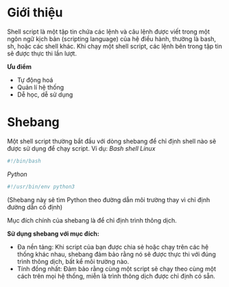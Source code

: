 # Giới thiệu
Shell script là một tập tin chứa các lệnh và câu lệnh được viết trong một ngôn ngữ kịch bản (scripting language) của hệ điều hành, thường là bash, sh, hoặc các shell khác. Khi chạy một shell script, các lệnh bên trong tập tin sẽ được thực thi lần lượt.

**Ưu điểm**
 - Tự động hoá
 - Quản lí hệ thống
 - Dễ học, dễ sử dụng

# Shebang
Một shell script thường bắt đầu với dòng shebang để chỉ định shell nào sẽ được sử dụng để chạy script. Ví dụ:
*Bash shell Linux*
```Bash
#!/bin/bash
```
*Python*
```Bash
#!/usr/bin/env python3
```
(Shebang này sẽ tìm Python theo đường dẫn môi trường thay vì chỉ định đường dẫn cố định)

Mục đích chính của shebang là để chỉ định trình thông dịch.

**Sử dụng shebang với mục đích:**
 - Đa nền tảng: Khi script của bạn được chia sẻ hoặc chạy trên các hệ thống khác nhau, shebang đảm bảo rằng nó sẽ được thực thi với đúng trình thông dịch, bất kể môi trường nào.
 - Tính đồng nhất: Đảm bảo rằng cùng một script sẽ chạy theo cùng một cách trên mọi hệ thống, miễn là trình thông dịch được chỉ định có sẵn.
